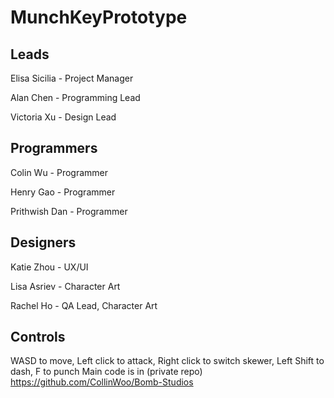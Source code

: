# MunchKeyPrototype

## Leads

Elisa Sicilia - Project Manager

Alan Chen - Programming Lead

Victoria Xu - Design Lead

## Programmers

Colin Wu - Programmer

Henry Gao - Programmer

Prithwish Dan - Programmer

## Designers

Katie Zhou - UX/UI

Lisa Asriev - Character Art

Rachel Ho - QA Lead, Character Art

## Controls 

WASD to move, Left click to attack, Right click to switch skewer, Left Shift to dash, F to punch
Main code is in (private repo) https://github.com/CollinWoo/Bomb-Studios
